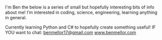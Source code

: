 I'm Ben the below is a series of small but hopefully interesting bits of info about me!
I’m interested in coding, science, engineering, learning anything in general.


Currently learning Python and C# to hopefully create something useful!
IF YOU want to chat:
benmellor17@gmail.com
www.benmellor.com

<!---
mellor17/mellor17 is a ✨ special ✨ repository because its `README.md` (this file) appears on your GitHub profile.
You can click the Preview link to take a look at your changes.
--->
